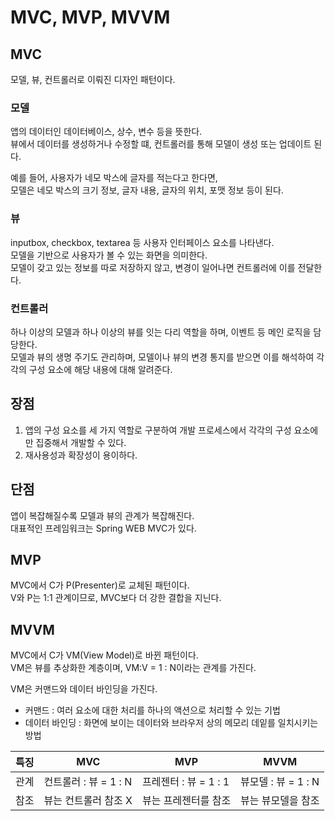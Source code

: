 # MVC, MVP, MVVM

## MVC

모델, 뷰, 컨트롤러로 이뤄진 디자인 패턴이다.

### 모델

앱의 데이터인 데이터베이스, 상수, 변수 등을 뜻한다. <br />
뷰에서 데이터를 생성하거나 수정할 떄, 컨트롤러를 통해 모델이 생성 또는 업데이트 된다.

예를 들어, 사용자가 네모 박스에 글자를 적는다고 한다면, <br />
모델은 네모 박스의 크기 정보, 글자 내용, 글자의 위치, 포맷 정보 등이 된다.

### 뷰

inputbox, checkbox, textarea 등 사용자 인터페이스 요소를 나타낸다. <br />
모델을 기반으로 사용자가 볼 수 있는 화면을 의미한다. <br />
모델이 갖고 있는 정보를 따로 저장하지 않고, 변경이 일어나면 컨트롤러에 이를 전달한다.

### 컨트롤러

하나 이상의 모델과 하나 이상의 뷰를 잇는 다리 역할을 하며, 이벤트 등 메인 로직을 담당한다. <br />
모델과 뷰의 생명 주기도 관리하며, 모델이나 뷰의 변경 통지를 받으면 이를 해석하여 각각의 구성 요소에 해당 내용에 대해 알려준다.

## 장점

1. 앱의 구성 요소를 세 가지 역할로 구분하여 개발 프로세스에서 각각의 구성 요소에만 집중해서 개발할 수 있다. <br />
2. 재사용성과 확장성이 용이하다.

## 단점

앱이 복잡해질수록 모델과 뷰의 관계가 복잡해진다. <br />
대표적인 프레임워크는 Spring WEB MVC가 있다.

## MVP

MVC에서 C가 P(Presenter)로 교체된 패턴이다. <br />
V와 P는 1:1 관계이므로, MVC보다 더 강한 결합을 지닌다.

## MVVM

MVC에서 C가 VM(View Model)로 바뀐 패턴이다. <br />
VM은 뷰를 추상화한 계층이며, VM:V = 1 : N이라는 관계를 가진다.

VM은 커맨드와 데이터 바인딩을 가진다.

- 커맨드 : 여러 요소에 대한 처리를 하나의 액션으로 처리할 수 있는 기법 <br />
- 데이터 바인딩 : 화면에 보이는 데이터와 브라우저 상의 메모리 데잍를 일치시키는 방법

| 특징 | MVC                   | MVP                   | MVVM                |
| ---- | --------------------- | --------------------- | ------------------- |
| 관계 | 컨트롤러 : 뷰 = 1 : N | 프레젠터 : 뷰 = 1 : 1 | 뷰모델 : 뷰 = 1 : N |
| 참조 | 뷰는 컨트롤러 참조 X  | 뷰는 프레젠터를 참조  | 뷰는 뷰모델을 참조  |
